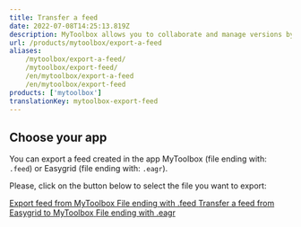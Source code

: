 ```yaml
---
title: Transfer a feed
date: 2022-07-08T14:25:13.819Z
description: MyToolbox allows you to collaborate and manage versions by exporting and importing feeds into files. This page explains how to export a feed from the application.
url: /products/mytoolbox/export-a-feed
aliases:
    /mytoolbox/export-a-feed/
    /mytoolbox/export-feed/
    /en/mytoolbox/export-a-feed
    /en/mytoolbox/export-feed
products: ['mytoolbox']
translationKey: mytoolbox-export-feed
---
```


## Choose your app

You can export a feed created in the app MyToolbox (file ending with: `.feed`) or Easygrid (file ending with: `.eagr`).

Please, click on the button below to select the file you want to export:

<a class="post-button" href="/mytoolbox/export-a-feed/mytoolbox">
    <span class="post-button-title">Export feed from MyToolbox</span>
    <span class="post-button-description">File ending with .feed</span>
</a>
<a class="post-button" href="/mytoolbox/export-a-feed/easygrid">
    <span class="post-button-title">Transfer a feed from Easygrid to MyToolbox</span>
    <span class="post-button-description">File ending with .eagr</span>
</a>